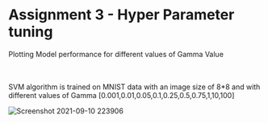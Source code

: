 <h1 "text-align:center">Assignment 3 - Hyper Parameter tuning</h1>

Plotting Model performance for different values of Gamma Value

<br/><br/>
SVM algorithm is trained on MNIST data with an image size of 8*8 and with different values of Gamma [0.001,0.01,0.05,0.1,0.25,0.5,0.75,1,10,100]

![Screenshot 2021-09-10 223906](https://user-images.githubusercontent.com/67168573/132891680-9ae019b1-0808-4da6-b6b2-b653f7fa9361.png)
